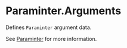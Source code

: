 # Paraminter.Arguments

Defines `Paraminter` argument data.

See [Paraminter](https://www.github.com/Paraminter/Paraminter) for more information.
